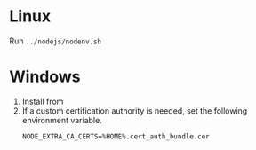 # Linux

Run `../nodejs/nodenv.sh`

# Windows

1. Install from
1. If a custom certification authority is needed, set the following environment variable.
	```
	NODE_EXTRA_CA_CERTS=%HOME%.cert_auth_bundle.cer
	```
